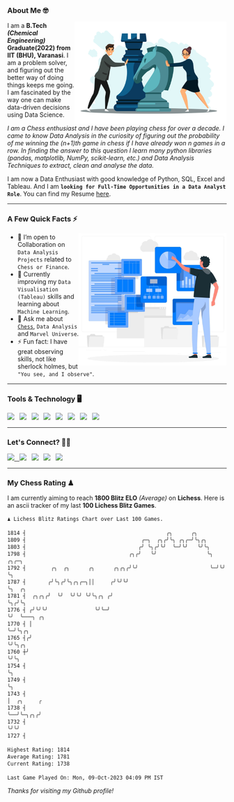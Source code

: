 ### About Me 🤓
<img align="right" alt="Coding" width="350" src="https://github.com/Laxman-Lakhan/Laxman-Lakhan/blob/master/Assets/Chess_Vector.jpg">   

I am a **B.Tech** _**(Chemical Engineering)**_ **Graduate(2022) from IIT (BHU), Varanasi**. I am a problem solver, and figuring out the better way of doing things keeps me going. I am fascinated by the way one can make data-driven decisions using Data Science. 

_I am a Chess enthusiast and I have been playing chess for over a decade. I came to know Data Analysis in the curiosity of figuring out the probability of me winning the (n+1)th game in chess if I have already won n games in a row. In finding the answer to this question I learn many python libraries (pandas, matplotlib, NumPy, scikit-learn, etc.) and Data Analysis Techniques to extract, clean and analyse the data._

I am now a Data Enthusiast with good knowledge of Python, SQL, Excel and Tableau. And I am **`looking for Full-Time Opportunities in a Data Analyst Role`**. You can find my Resume
 [here](https://drive.google.com/file/d/1UIOoogRLj5eGQFQBkuvMmTISZVdl2Ok7/view?usp=sharing).


---

### A Few Quick Facts ⚡️
<img align="right" alt="Coding" width="340" src="https://github.com/Laxman-Lakhan/Laxman-Lakhan/blob/master/Assets/Data_Vector.jpg">   

- 🤝 I’m open to Collaboration on `Data Analysis Projects` related to `Chess or Finance`.
- 📖 Currently improving my `Data Visualisation (Tableau)` skills and learning about `Machine Learning`.
- 💬 Ask me about [`Chess`](https://lichess.org/@/YourKingIsInDanger), `Data Analysis` and `Marvel Universe`.
- ⚡️ Fun fact: I have great observing skills, not like sherlock holmes, but `"You see, and I observe"`.

---
### Tools & Technology 🖥

<img src="https://img.shields.io/badge/Python-white?logo=Python&logoColor=ColorName&style=ShieldStyle" /> &nbsp;
<img src="https://img.shields.io/badge/MySQL-white?logo=MySQL&logoColor=ColorName&style=ShieldStyle" /> &nbsp;
<img src="https://img.shields.io/badge/Tableau-white?logo=Tableau&logoColor=ColorName&style=ShieldStyle" /> &nbsp;
<img src="https://img.shields.io/badge/Excel-white?logo=Microsoft+Excel&logoColor=196F3D&style=ShieldStyle" /> &nbsp;
<img src="https://img.shields.io/badge/Jupyter-white?logo=Jupyter&logoColor=ColorName&style=ShieldStyle" /> &nbsp;
<img src="https://img.shields.io/badge/pandas-white?logo=Pandas&logoColor=000080&style=ShieldStyle" /> &nbsp;
<img src="https://img.shields.io/badge/numpy-white?logo=Numpy&logoColor=85C1E9&style=ShieldStyle" /> &nbsp;
<img src="https://img.shields.io/badge/scikit learn-white?logo=Scikit+Learn&logoColor=ColorName&style=ShieldStyle" /> &nbsp;



---

### Let's Connect? 🫳🏻

<a href="mailto:laxmansingh.lakhan@gmail.com"> <img src="https://img.icons8.com/fluent/48/000000/gmail.png" width="3.5%"/> &nbsp;
[<img src="https://img.icons8.com/color/48/000000/linkedin.png" width="3.5%"/>](https://www.linkedin.com/in/laxman-lakhan/)  &nbsp;
[<img src="https://img.icons8.com/fluent/48/000000/facebook-new.png" width="3.5%"/>](https://www.facebook.com/s.laxmanlakhan/)  &nbsp;
[<img src="https://img.icons8.com/fluent/48/000000/instagram-new.png" width="3.5%"/>](https://www.instagram.com/laxman.lakhan/)  &nbsp;
[<img src="https://img.icons8.com/color/48/000000/twitter.png" width="3.5%"/>](https://twitter.com/laxman__lakhan)  &nbsp;

 ---
  
### My Chess Rating ♟
  
I am currently aiming to reach **1800 Blitz ELO** *(Average)* on **Lichess**. Here is an ascii tracker of my last **100 Lichess Blitz Games**.

  ```
  ♟︎ 𝙻𝚒𝚌𝚑𝚎𝚜𝚜 𝙱𝚕𝚒𝚝𝚣 𝚁𝚊𝚝𝚒𝚗𝚐𝚜 𝙲𝚑𝚊𝚛𝚝 𝚘𝚟𝚎𝚛 𝙻𝚊𝚜𝚝 𝟷00 𝙶𝚊𝚖𝚎𝚜.
  
1814 ┤                                             ╭╮      ╭╮
1809 ┤                                     ╭─╮  ╭╮╭╯╰╮ ╭╮╭─╯╰╮╭╮
1803 ┤                                    ╭╯ ╰╮╭╯╰╯  ╰─╯╰╯   ╰╯╰╮
1798 ┤                                 ╭╮╭╯   ╰╯                ╰╮ ╭╮╭─╮
1792 ┤        ╭╮  ╭╮      ╭╮      ╭╮╭╮╭╯╰╯                       ╰─╯╰╯ ╰╮
1787 ┤       ╭╯╰╮╭╯╰╮╭╮╭─╮││     ╭╯╰╯╰╯                                 ╰╮  ╭╮
1781 ┤  ╭╮╭╮╭╯  ╰╯  ╰╯╰╯ ╰╯╰╮╭╮ ╭╯                                       ╰╮╭╯╰╮
1776 ┤ ╭╯╰╯╰╯               ╰╯╰─╯                                         ╰╯  ╰───╮ ╭╮
1770 ┤ │                                                                          ╰─╯╰╮╭╮
1765 ┤╭╯                                                                              ╰╯╰╮╭╮
1760 ┼╯                                                                                  ╰╯╰╮
1754 ┤                                                                                      ╰╮
1749 ┤                                                                                       ╰╮
1743 ┤                                                                                        │  ╭╮     ╭
1738 ┤                                                                                        ╰──╯╰─╮╭╮╭╯
1732 ┤                                                                                              ╰╯╰╯
1727 ┤ 

Highest Rating: 1814
Average Rating: 1781
Current Rating: 1738 

Last Game Played On: Mon, 09-Oct-2023 04:09 PM IST
  ```
  
  
*Thanks for visiting my Github profile!*
